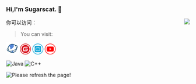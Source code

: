 ### Hi,I'm Sugarscat. :wave:

<a href="#">
<img align="right" src="https://github-readme-stats.vercel.app/api?username=Sugarscat&show_icons=true&inc">
</a>

你可以访问：
> You can visit:

[<img title = "Website" src = "https://github.com/Sugarscat/CollectionOfPictures/blob/main/icon/website.png" height = "34">](https://sugarscat.github.io/)
[<img title = "Gitee" src = "https://github.com/Sugarscat/CollectionOfPictures/blob/main/icon/gitee.png" height = "30">](https://gitee.com/Sugarscat)
[<img title = "BiliBili" src = "https://github.com/Sugarscat/CollectionOfPictures/blob/main/icon/bilibili.png" height = "30">](https://space.bilibili.com/693173327?spm_id_from=333.1007.0.0)
[<img title = "YouTube" src = "https://github.com/Sugarscat/CollectionOfPictures/blob/main/icon/youtube.png" height = "30">](https://www.youtube.com/channel/UCzatmr6pXZzMRe4gbhJqIPA)

![Java](https://img.shields.io/badge/-Java-f7822d?style=flat-square&logo=CoffeeScript&logoColor=fff)
![C++](https://img.shields.io/badge/-C++-005495?style=flat-square&logo=C&logoColor=fff)

![Please refresh the page!](https://jwenjian-visitor-badge-5.glitch.me/badge?page_id=Sugarscat.Sugarscat.readme)

